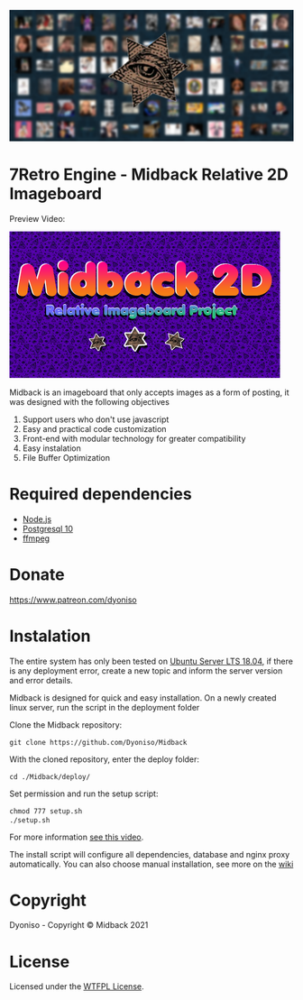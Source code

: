![alt text](https://github.com/Dyoniso/Midback/blob/master/public/assets/final_image.png?raw=true)

# 7Retro Engine - Midback Relative 2D Imageboard

Preview Video:

[![IMAGE ALT TEXT HERE](https://github.com//Dyoniso/Midback/blob/3.2/public/assets/MidPreview.png?raw=true)](https://www.youtube.com/watch?v=dq_5pX_fdbQ)

Midback is an imageboard that only accepts images as a form of posting, it was designed with the following objectives

1. Support users who don't use javascript
2. Easy and practical code customization
3. Front-end with modular technology for greater compatibility
4. Easy instalation
5. File Buffer Optimization

# Required dependencies
* [Node.js](http://nodejs.org)
* [Postgresql 10](https://www.postgresql.org)
* [ffmpeg](https://ffmpeg.org/)

# Donate
https://www.patreon.com/dyoniso

# Instalation
The entire system has only been tested on [Ubuntu Server LTS 18.04](https://releases.ubuntu.com/18.04/), if there is any deployment error,
create a new topic and inform the server version and error details.

Midback is designed for quick and easy installation.
On a newly created linux server, run the script in the deployment folder

Clone the Midback repository:
```
git clone https://github.com/Dyoniso/Midback
```
With the cloned repository, enter the deploy folder:
```
cd ./Midback/deploy/
```
Set permission and run the setup script:
```
chmod 777 setup.sh
./setup.sh
```
For more information [see this video](https://www.youtube.com/watch?v=7oONH93n_Bo&ab_channel=7RetroEngine).

The install script will configure all dependencies, database and nginx proxy automatically.
You can also choose manual installation, see more on the [wiki](https://github.com/Dyoniso/Midback/wiki)

# Copyright
Dyoniso - Copyright © Midback 2021

# License
Licensed under the [WTFPL License](http://www.wtfpl.net/).
